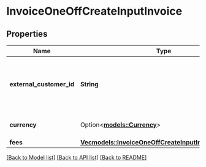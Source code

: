 # InvoiceOneOffCreateInputInvoice

## Properties

Name | Type | Description | Notes
------------ | ------------- | ------------- | -------------
**external_customer_id** | **String** | Unique identifier assigned to the customer in your application. | 
**currency** | Option<[**models::Currency**](Currency.md)> | The currency of the invoice. | [optional]
**fees** | [**Vec<models::InvoiceOneOffCreateInputInvoiceFeesInner>**](InvoiceOneOffCreateInput_invoice_fees_inner.md) |  | 

[[Back to Model list]](../README.md#documentation-for-models) [[Back to API list]](../README.md#documentation-for-api-endpoints) [[Back to README]](../README.md)


